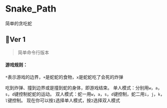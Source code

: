 # Snake_Path
简单的贪吃蛇

## 🍎Ver 1

> 简单命令行版本

#### **游戏规则：**

`*`表示游戏的边界，`+`是蛇蛇的食物，`x`是蛇蛇吃了会死的炸弹

吃到炸弹、撞到边界或是撞到蛇的身体，即游戏结束。
单人模式：分别用`w`，`a`，`s`，`d`键控制蛇蛇的运动。
双人模式：蛇一用`w`，`a`，`s`，`d`键控制，蛇二用`i`，`j`，`k`，`l`键控制。
现在你可以按`1`选择单人模式，按`2`选择双人模式


